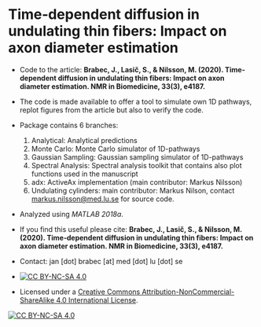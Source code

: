 # Time‐dependent diffusion in undulating thin fibers: Impact on axon diameter estimation

* Code to the article: **Brabec, J., Lasič, S., & Nilsson, M. (2020). Time‐dependent diffusion in undulating thin fibers: Impact on axon diameter estimation. NMR in Biomedicine, 33(3), e4187.**

* The code is made available to offer a tool to simulate own 1D pathways, replot figures from the article but also to verify the code.

* Package contains 6 branches:
   1. Analytical: Analytical predictions
   2. Monte Carlo: Monte Carlo simulator of 1D-pathways
   3. Gaussian Sampling: Gaussian sampling simulator of 1D-pathways
   4. Spectral Analysis: Spectral analysis toolkit that contains also plot functions used in the manuscript
   5. adx: ActiveAx implementation (main contributor: Markus Nilsson)
   6. Undulating cylinders: main contributor: Markus Nilson, contact markus.nilsson@med.lu.se for source code.

* Analyzed using *MATLAB 2018a*.

* If you find this useful please cite: **Brabec, J., Lasič, S., & Nilsson, M. (2020). Time‐dependent diffusion in undulating thin fibers: Impact on axon diameter estimation. NMR in Biomedicine, 33(3), e4187.**

* Contact: jan [dot] brabec [at] med [dot] lu [dot] se

* [![CC BY-NC-SA 4.0][cc-by-nc-sa-shield]][cc-by-nc-sa]
* Licensed under a [Creative Commons Attribution-NonCommercial-ShareAlike 4.0 International License][cc-by-nc-sa].

[![CC BY-NC-SA 4.0][cc-by-nc-sa-image]][cc-by-nc-sa]

[cc-by-nc-sa]: http://creativecommons.org/licenses/by-nc-sa/4.0/
[cc-by-nc-sa-image]: https://licensebuttons.net/l/by-nc-sa/4.0/88x31.png
[cc-by-nc-sa-shield]: https://img.shields.io/badge/License-CC%20BY--NC--SA%204.0-lightgrey.svg
